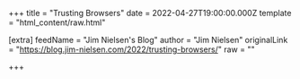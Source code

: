 
+++
title = "Trusting Browsers"
date = 2022-04-27T19:00:00.000Z
template = "html_content/raw.html"

[extra]
feedName = "Jim Nielsen's Blog"
author = "Jim Nielsen"
originalLink = "https://blog.jim-nielsen.com/2022/trusting-browsers/"
raw = ""

+++

